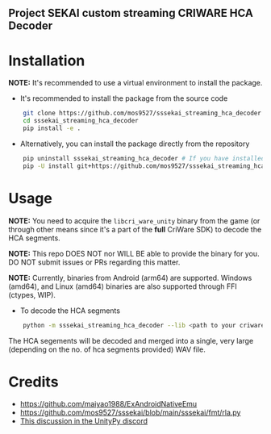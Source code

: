 Project SEKAI custom streaming CRIWARE HCA Decoder
---
# Installation
**NOTE:** It's recommended to use a virtual environment to install the package.
- It's recommended to install the package from the source code
```bash
    git clone https://github.com/mos9527/sssekai_streaming_hca_decoder
    cd sssekai_streaming_hca_decoder
    pip install -e .
```
- Alternatively, you can install the package directly from the repository
```bash
    pip uninstall sssekai_streaming_hca_decoder # If you have installed the package before and have issues
    pip -U install git+https://github.com/mos9527/sssekai_streaming_hca_decoder
```
# Usage
**NOTE:** You need to acquire the `libcri_ware_unity` binary from the game (or through other means since it's a part of the **full** CriWare SDK) to decode the HCA segments.

**NOTE:** This repo DOES NOT nor WILL BE able to provide the binary for you. DO NOT submit issues or PRs regarding this matter.

**NOTE:** Currently, binaries from Android (arm64) are supported. Windows (amd64), and Linux (amd64) binaries are also supported through FFI (ctypes, WIP).

- To decode the HCA segments
```bash
    python -m sssekai_streaming_hca_decoder --lib <path to your criware lib> --arch <optional. architecture of your lib. defaults to android-aarch64>  <input file or directory> <output WAV file>
```
The HCA segements will be decoded and merged into a single, very large (depending on the no. of hca segments provided) WAV file.

# Credits
- https://github.com/maiyao1988/ExAndroidNativeEmu
- https://github.com/mos9527/sssekai/blob/main/sssekai/fmt/rla.py
- [This discussion in the UnityPy discord](https://discord.com/channels/603359898507673630/1275510423772463125)
